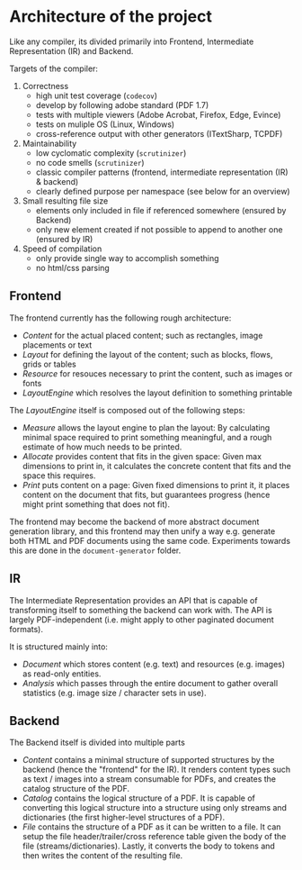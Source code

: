 # Architecture of the project

Like any compiler, its divided primarily into Frontend, Intermediate Representation (IR) and Backend.

Targets of the compiler:

1. Correctness
    - high unit test coverage (`codecov`)
    - develop by following adobe standard (PDF 1.7)
    - tests with multiple viewers (Adobe Acrobat, Firefox, Edge, Evince)
    - tests on muliple OS (Linux, Windows)
    - cross-reference output with other generators (ITextSharp, TCPDF)
2. Maintainability
    - low cyclomatic complexity (`scrutinizer`)
    - no code smells (`scrutinizer`)
    - classic compiler patterns (frontend, intermediate representation (IR) & backend)
    - clearly defined purpose per namespace (see below for an overview)
3. Small resulting file size
    - elements only included in file if referenced somewhere (ensured by Backend)
    - only new element created if not possible to append to another one (ensured by IR)
4. Speed of compilation
    - only provide single way to accomplish something
    - no html/css parsing

## Frontend

The frontend currently has the following rough architecture:

- *Content* for the actual placed content; such as rectangles, image placements or text
- *Layout* for defining the layout of the content; such as blocks, flows, grids or tables
- *Resource* for resouces necessary to print the content, such as images or fonts
- *LayoutEngine* which resolves the layout definition to something printable

The *LayoutEngine* itself is composed out of the following steps:

- *Measure* allows the layout engine to plan the layout: By calculating minimal space required to print something
  meaningful, and a rough estimate of how much needs to be printed.
- *Allocate* provides content that fits in the given space: Given max dimensions to print in, it calculates the concrete
  content that fits and the space this requires.
- *Print* puts content on a page: Given fixed dimensions to print it, it places content on the document that fits, but
  guarantees progress (hence might print something that does not fit).

The frontend may become the backend of more abstract document generation library, and this frontend may then unify
a way e.g. generate both HTML and PDF documents using the same code. Experiments towards this are done in
the `document-generator` folder.

## IR

The Intermediate Representation provides an API that is capable of transforming itself to something the backend can work
with. The API is largely PDF-independent (i.e. might apply to other paginated document formats).

It is structured mainly into:

- *Document* which stores content (e.g. text) and resources (e.g. images) as read-only entities.
- *Analysis* which passes through the entire document to gather overall statistics (e.g. image size / character sets in
  use).

## Backend

The Backend itself is divided into multiple parts

- *Content* contains a minimal structure of supported structures by the backend (hence the "frontend" for the IR). It
  renders content types such as text / images into a stream consumable for PDFs, and creates the catalog structure of
  the PDF.
- *Catalog* contains the logical structure of a PDF. It is capable of converting this logical structure into a structure
  using only streams and dictionaries (the first higher-level structures of a PDF).
- *File* contains the structure of a PDF as it can be written to a file. It can setup the file header/trailer/cross
  reference table given the body of the file (streams/dictionaries). Lastly, it converts the body to tokens and then
  writes the content of the resulting file.
